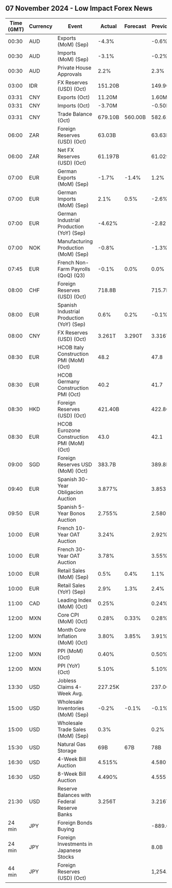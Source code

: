 ## 07 November 2024 - Low Impact Forex News

| Time (GMT) | Currency | Event | Actual | Forecast | Previous |
|------|----------|-------|--------|----------|----------|
| 00:30 | AUD | Exports (MoM) (Sep) | -4.3% |  | -0.6% |
| 00:30 | AUD | Imports (MoM) (Sep) | -3.1% |  | -0.2% |
| 00:30 | AUD | Private House Approvals | 2.2% |  | 2.3% |
| 03:00 | IDR | FX Reserves (USD) (Oct) | 151.20B |  | 149.90B |
| 03:31 | CNY | Exports (Oct) | 11.20M |  | 1.60M |
| 03:31 | CNY | Imports (Oct) | -3.70M |  | -0.50M |
| 03:31 | CNY | Trade Balance (Oct) | 679.10B | 560.00B | 582.62B |
| 06:00 | ZAR | Foreign Reserves (USD) (Oct) | 63.03B |  | 63.63B |
| 06:00 | ZAR | Net FX Reserves (USD) (Oct) | 61.197B |  | 61.029B |
| 07:00 | EUR | German Exports (MoM) (Sep) | -1.7% | -1.4% | 1.2% |
| 07:00 | EUR | German Imports (MoM) (Sep) | 2.1% | 0.5% | -2.6% |
| 07:00 | EUR | German Industrial Production (YoY) (Sep) | -4.62% |  | -2.82% |
| 07:00 | NOK | Manufacturing Production (MoM) (Sep) | -0.8% |  | -1.3% |
| 07:45 | EUR | French Non-Farm Payrolls (QoQ) (Q3) | -0.1% | 0.0% | 0.0% |
| 08:00 | CHF | Foreign Reserves (USD) (Oct) | 718.8B |  | 715.7B |
| 08:00 | EUR | Spanish Industrial Production (YoY) (Sep) | 0.6% | 0.2% | -0.1% |
| 08:00 | CNY | FX Reserves (USD) (Oct) | 3.261T | 3.290T | 3.316T |
| 08:30 | EUR | HCOB Italy Construction PMI (MoM) (Oct) | 48.2 |  | 47.8 |
| 08:30 | EUR | HCOB Germany Construction PMI (Oct) | 40.2 |  | 41.7 |
| 08:30 | HKD | Foreign Reserves (USD) (Oct) | 421.40B |  | 422.80B |
| 08:30 | EUR | HCOB Eurozone Construction PMI (MoM) (Oct) | 43.0 |  | 42.1 |
| 09:00 | SGD | Foreign Reserves USD (MoM) (Oct) | 383.7B |  | 389.8B |
| 09:40 | EUR | Spanish 30-Year Obligacion Auction | 3.877% |  | 3.853% |
| 09:50 | EUR | Spanish 5-Year Bonos Auction | 2.755% |  | 2.580% |
| 10:00 | EUR | French 10-Year OAT Auction | 3.24% |  | 2.92% |
| 10:00 | EUR | French 30-Year OAT Auction | 3.78% |  | 3.55% |
| 10:00 | EUR | Retail Sales (MoM) (Sep) | 0.5% | 0.4% | 1.1% |
| 10:00 | EUR | Retail Sales (YoY) (Sep) | 2.9% | 1.3% | 2.4% |
| 11:00 | CAD | Leading Index (MoM) (Oct) | 0.25% |  | 0.24% |
| 12:00 | MXN | Core CPI (MoM) (Oct) | 0.28% | 0.33% | 0.28% |
| 12:00 | MXN | Month Core Inflation (MoM) (Oct) | 3.80% | 3.85% | 3.91% |
| 12:00 | MXN | PPI (MoM) (Oct) | 0.40% |  | 0.50% |
| 12:00 | MXN | PPI (YoY) (Oct) | 5.10% |  | 5.10% |
| 13:30 | USD | Jobless Claims 4-Week Avg. | 227.25K |  | 237.00K |
| 15:00 | USD | Wholesale Inventories (MoM) (Sep) | -0.2% | -0.1% | -0.1% |
| 15:00 | USD | Wholesale Trade Sales (MoM) (Sep) | 0.3% |  | 0.2% |
| 15:30 | USD | Natural Gas Storage | 69B | 67B | 78B |
| 16:30 | USD | 4-Week Bill Auction | 4.515% |  | 4.580% |
| 16:30 | USD | 8-Week Bill Auction | 4.490% |  | 4.555% |
| 21:30 | USD | Reserve Balances with Federal Reserve Banks | 3.256T |  | 3.216T |
| 24 min | JPY | Foreign Bonds Buying |  |  | -889.6B |
| 24 min | JPY | Foreign Investments in Japanese Stocks |  |  | 8.0B |
| 44 min | JPY | Foreign Reserves (USD) (Oct) |  |  | 1,254.9B |
